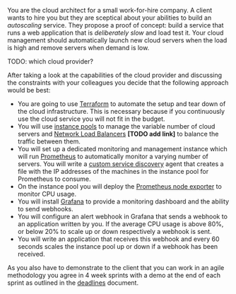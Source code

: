 You are the cloud architect for a small work-for-hire company. A client wants to hire you but they are sceptical about
your abilities to build an *autoscaling* service. They propose a proof of concept: build a service that runs a 
web application that is *deliberately slow* and load test it. Your cloud management should automatically launch new
cloud servers when the load is high and remove servers when demand is low.

TODO: which cloud provider?

After taking a look at the capabilities of the cloud provider and discussing the constraints with your colleagues
you decide that the following approach would be best:

- You are going to use [Terraform](https://terraform.io) to automate the setup and tear down of the cloud
  infrastructure. This is necessary because if you continuously use the cloud service you will not fit in the budget.
- You will use [instance pools](https://community.exoscale.com/documentation/compute/instance-pools/) to manage the
  variable number of cloud servers and [Network Load Balancers]() **[TODO add link]** to balance the traffic between them.
- You will set up a dedicated monitoring and management instance which will run [Prometheus](https://prometheus.io/)
  to automatically monitor a varying number of servers. You will write a
  [custom service discovery](https://prometheus.io/blog/2015/06/01/advanced-service-discovery/#custom-service-discovery)
  agent that creates a file with the IP addresses of the machines in the instance pool for Prometheus to consume.
- On the instance pool you will deploy the [Prometheus node exporter](https://github.com/prometheus/node_exporter)
  to monitor CPU usage.
- You will install [Grafana](https://grafana.com/) to provide a monitoring dashboard and the ability to send webhooks.
- You will configure an alert webhook in Grafana that sends a webhook to an application written by you. If the
  average CPU usage is above 80%, or below 20% to scale up or down respectively a webhook is sent.
- You will write an application that receives this webhook and every 60 seconds scales the instance pool up or down
  if a webhook has been received.

As you also have to demonstrate to the client that you can work in an agile methodology you agree in 4 week sprints
with a demo at the end of each sprint as outlined in the [deadlines](/deadlines) document.
 
